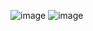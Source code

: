
![image](https://user-images.githubusercontent.com/86964958/125848079-f38dd747-8916-4076-96ee-273336c94786.png)
![image](https://user-images.githubusercontent.com/86964958/125848190-24053429-e03d-4423-b4e6-d5f4bd97a232.png)
